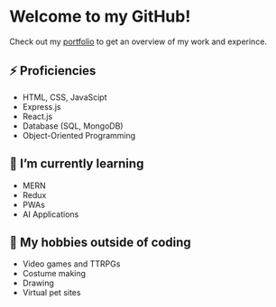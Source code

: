 # Welcome to my GitHub!

Check out my [portfolio](https://github.com/eaeidsath/React-Portfolio) to get an overview of my work and experince.

## ⚡ Proficiencies
- HTML, CSS, JavaScipt
- Express.js
- React.js
- Database (SQL, MongoDB)
- Object-Oriented Programming

## 🌱 I’m currently learning
- MERN
- Redux
- PWAs
- AI Applications

## 🧙 My hobbies outside of coding
- Video games and TTRPGs
- Costume making
- Drawing
- Virtual pet sites
